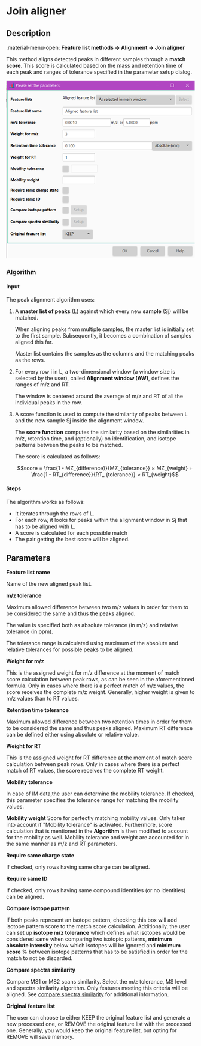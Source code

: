 # **Join aligner**

## **Description**

:material-menu-open: **Feature list methods → Alignment → Join aligner**

This method aligns detected peaks in different samples through a **match score**. This score is calculated based on the mass
and retention time of each peak and ranges of tolerance specified in the parameter setup dialog.

![](join_aligner.png)

### **Algorithm**

#### **Input**

The peak alignment algorithm uses:

1. A **master list of peaks** (L) against which every new **sample** (Sj) will be matched.

    When aligning peaks from multiple samples, the master list is initially set to the first sample. Subsequently, it becomes a combination of samples aligned this far.
     
     Master list contains the samples as the columns and the matching peaks as the rows.

2. For every row i in L, a two-dimensional window (a window size is selected by the user), called **Alignment window (AW)**, defines the ranges of m/z and RT. 
    
    The window is  centered around the average of m/z and RT of all the individual peaks in the row.

3. A score function is used to compute the similarity of peaks between L and the new sample Sj inside the alignment window. 

    The **score function** computes the similarity based on the similarities in m/z, retention time, and (optionally) on identification, and isotope patterns between the peaks to be matched. 
     
    The score is calculated as follows:
    
    $$score = \frac{1 - MZ_{difference}}{MZ_{tolerance}} × MZ_{weight} + \frac{1 - RT_{difference}}{RT_
   {tolerance}} × RT_{weight}$$

#### **Steps**

The algorithm works as follows:

- It iterates through the rows of L.
- For each row, it looks for peaks within the alignment window in Sj that has to be aligned with L. 
- A score is calculated for each possible match 
- The pair getting the best score will be aligned.

## **Parameters**

**Feature list name**

Name of the new aligned peak list.

**m/z tolerance**

 Maximum allowed difference between two m/z values in order for them to be considered the same and thus the peaks aligned. 
 
The value is specified both as absolute tolerance (in m/z) and relative tolerance (in ppm). 

 The tolerance range is calculated using maximum of the absolute and relative tolerances for possible peaks to be aligned. 

**Weight for m/z**

This is the assigned weight for m/z difference at the moment of match score calculation between peak rows, as can be seen in the aforementioned formula. Only in cases where there is a perfect match of m/z values, the score receives the complete m/z weight. 
Generally, higher weight is given to m/z values than to RT values. 

**Retention time tolerance** 

Maximum allowed difference between two retention times in order for them to be considered the same and thus peaks aligned.
Maximum RT difference can be defined either using absolute or relative value. 

**Weight for RT**

This is the assigned weight for RT difference at the moment of match score calculation between peak rows. 
Only in cases where there is a perfect match of RT values, the score receives the complete RT weight. 

**Mobility tolerance**

In case of IM data,the user can determine the mobility tolerance. If checked, this parameter specifies the tolerance range for matching the mobility values. 
 

**Mobility weight**
Score for perfectly matching mobility values. Only taken into account if "Mobility tolerance" is activated. Furthermore,
score calculation that is mentioned in the **Algorithm** is then modified to account for the mobility as well. Mobility tolerance and weight are accounted for
in the same manner as m/z and RT parameters.

**Require same charge state**

If checked, only rows having same charge can be aligned. 

**Require same ID**

If checked, only rows having same compound identities (or no identities) can be aligned.

**Compare isotope pattern**

If both peaks represent an isotope pattern, checking this box will add isotope pattern score to the match score calculation. Additionally, the user can set up **isotope m/z tolerance** which defines what isotopes would be considered same when comparing two isotopic patterns, **minimum absolute intensity** below which isotopes will be ignored and **minimum score** % between isotope patterns that has to be satisfied in order for the match to not be discarded.


**Compare spectra similarity**

Compare MS1 or MS2 scans similarity. Select the m/z tolerance, MS level and spectra similarity algorithm. 
Only features meeting this criteria will be aligned.  See [compare spectra similarity](spectra_similarity.md) for additional information.

**Original feature list**

The user can choose to either KEEP the original feature list and generate a new processed one, or REMOVE the original feature list with the processed one.
Generally, you would keep the original feature list, but opting for REMOVE will save memory.

